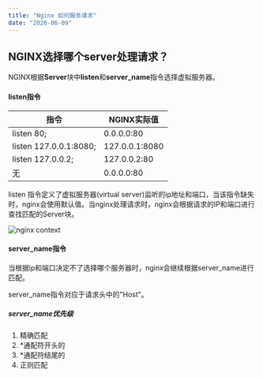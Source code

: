 ```yaml
---
title: "Nginx 如何服务请求"
date: "2020-06-09"
---
```


## NGINX选择哪个server处理请求？

NGINX根据**Server**块中**listen**和**server_name**指令选择虚拟服务器。

#### listen指令
| 指令                   | NGINX实际值    |
|------------------------|----------------|
| listen 80;             | 0.0.0.0:80     |
| listen 127.0.0.1:8080; | 127.0.0.1:8080 |
| listen 127.0.0.2;      | 127.0.0.2:80   |
| 无                     | 0.0.0.0:80     |


listen 指令定义了虚拟服务器(virtual server)监听的ip地址和端口，当该指令缺失时，nginx会使用默认值。当nginx处理请求时，nginx会根据请求的IP和端口进行查找匹配的Server块。

![nginx context](/home/liuguo/js_workspace/nextjs-blog/public/images/nginx/nginx-server.png)

#### server_name指令

当根据ip和端口决定不了选择哪个服务器时，nginx会继续根据server_name进行匹配。

server_name指令对应于请求头中的"Host"。

##### server_name优先级
1. 精确匹配
2. *通配符开头的
3. *通配符结尾的
4. 正则匹配



